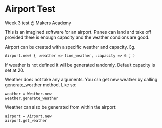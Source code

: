 Airport Test
============

Week 3 test @ Makers Academy

This is an imagined software for an airport. Planes can land and take off provided there is enough capacity and the weather condions are good.

Airport can be created with a specific weather and capacity. Eg.

```
Airport.new( { :weather => fine_weather, :capacity => 6 } )
```

If weather is not defined it will be generated randomly. Default capacity is set at 20.

Weather does not take any arguments. You can get new weather by calling generate_weather method. Like so:

```
weather = Weather.new
weather.generate_weather
```

Weather can also be generated from within the airport:

```
airport = Airport.new
airport.get_weather
```

